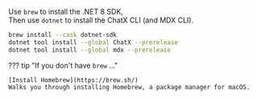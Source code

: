 Use `brew` to install the .NET 8 SDK,  
Then use `dotnet` to install the ChatX CLI (and MDX CLI).

```bash
brew install --cask dotnet-sdk
dotnet tool install --global ChatX --prerelease
dotnet tool install --global mdx --prerelease
```

??? tip "If you don't have `brew` ..."

    [Install Homebrew](https://brew.sh/)  
    Walks you through installing Homebrew, a package manager for macOS.
